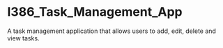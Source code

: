 # I386_Task_Management_App
A task management application that allows users to add, edit, delete and view tasks.
